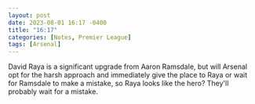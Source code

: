 ```yaml
---
layout: post
date: 2023-08-01 16:17 -0400
title: "16:17"
categories: [Notes, Premier League]
tags: [Arsenal]
---
```


David Raya is a significant upgrade from Aaron Ramsdale, but will Arsenal opt for the harsh approach and immediately give the place to Raya or wait for Ramsdale to make a mistake, so Raya looks like the hero? They'll probably wait for a mistake.


